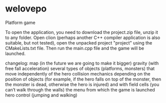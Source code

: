 # welovepo
Platform game

To open the application, you need to download the project.zip file, unzip it to any folder.
Open clion (perhaps another C++ compiler application is also suitable, but not tested), open the unpacked project "project" using the CMakeLists.txt file.
Then run the main.cpp file and the game will be launched.

changelog:
map (in the future we are going to make it bigger)
gravity (with free fall acceleration)
several types of objects (platforms, monsters) that move independently of the hero
collision mechanics depending on the position of objects (for example, if the hero falls on top of the monster, then the monster is dead, otherwise the hero is injured)
and with field cells (you can’t walk through the walls)
the menu from which the game is launched
hero control (jumping and walking)
